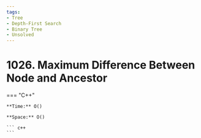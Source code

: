 ```yaml
---
tags:
- Tree
- Depth-First Search
- Binary Tree
- Unsolved
---
```



# 1026. Maximum Difference Between Node and Ancestor

=== "C++"

    **Time:** O()

    **Space:** O()

    ``` c++
    ```
